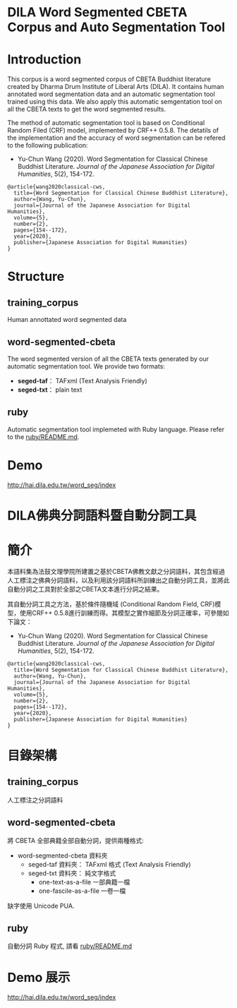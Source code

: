 # DILA Word Segmented CBETA Corpus and Auto Segmentation Tool

# Introduction

This corpus is a word segmented corpus of CBETA Buddhist literature created by Dharma Drum Institute of Liberal Arts (DILA). It contains human annotated word segmentation data and an automatic segmentation tool trained using this data. We also apply this automatic semgentation tool on all the CBETA texts to get the word segmented results.

The method of automatic segmentation tool is based on Conditional Random Filed (CRF) model, implemented by CRF++ 0.5.8. The detatils of the implementation and the accuracy of word segmentation can be refered to the following publication:
* Yu-Chun Wang (2020). Word Segmentation for Classical Chinese Buddhist Literature. *Journal of the Japanese Association for Digital Humanities*, 5(2), 154-172.

```
@article{wang2020classical-cws,
  title={Word Segmentation for Classical Chinese Buddhist Literature},
  author={Wang, Yu-Chun},
  journal={Journal of the Japanese Association for Digital Humanities},
  volume={5},
  number={2},
  pages={154--172},
  year={2020},
  publisher={Japanese Association for Digital Humanities}
}
```

# Structure

## training_corpus

Human annottated word segmented data

## word-segmented-cbeta

The word segmented version of all the CBETA texts generated by our automatic segmentation tool. We provide two formats:
* **seged-taf**： TAFxml  (Text Analysis Friendly)
* **seged-txt**： plain text

## ruby

Automatic segmentation tool implemeted with Ruby language. Please refer to the [ruby/README.md](ruby/README.md).

# Demo

http://hai.dila.edu.tw/word_seg/index


# DILA佛典分詞語料暨自動分詞工具

# 簡介


本語料集為法鼓文理學院所建置之基於CBETA佛教文獻之分詞語料，其包含經過人工標注之佛典分詞語料，以及利用該分詞語料所訓練出之自動分詞工具，並將此自動分詞之工具對於全部之CBETA文本進行分詞之結果。

其自動分詞工具之方法，基於條件隨機域 (Conditional Random Field, CRF)模型，使用CRF++ 0.5.8進行訓練而得。其模型之實作細節及分詞正確率，可參閱如下論文：
* Yu-Chun Wang (2020). Word Segmentation for Classical Chinese Buddhist Literature. *Journal of the Japanese Association for Digital Humanities*, 5(2), 154-172.

```
@article{wang2020classical-cws,
  title={Word Segmentation for Classical Chinese Buddhist Literature},
  author={Wang, Yu-Chun},
  journal={Journal of the Japanese Association for Digital Humanities},
  volume={5},
  number={2},
  pages={154--172},
  year={2020},
  publisher={Japanese Association for Digital Humanities}
}
```

# 目錄架構


## training_corpus
人工標注之分詞語料

## word-segmented-cbeta
將 CBETA 全部典籍全部自動分詞，提供兩種格式:

* word-segmented-cbeta 資料夾
  * seged-taf 資料夾： TAFxml 格式 (Text Analysis Friendly)
  * seged-txt 資料夾： 純文字格式
    * one-text-as-a-file 一部典籍一檔
    * one-fascile-as-a-file 一卷一檔

缺字使用 Unicode PUA.

## ruby

自動分詞 Ruby 程式, 請看 [ruby/README.md](ruby/README.md)


# Demo 展示

http://hai.dila.edu.tw/word_seg/index

